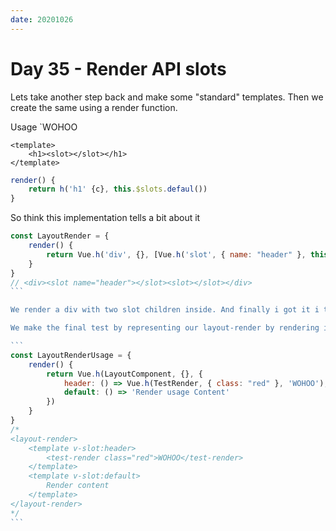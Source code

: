```yaml
---
date: 20201026
---
```


# Day 35 - Render API slots

Lets take another step back and make some "standard" templates. Then we create the same using a render function.

Usage `<test-component class="red">WOHOO</test-component>

```vue
<template>
    <h1><slot></slot></h1>
</template>
```

```js
render() {
    return h('h1' {c}, this.$slots.defaul())
}
```

So think this implementation tells a bit about it

````js
const LayoutRender = {
    render() {
        return Vue.h('div', {}, [Vue.h('slot', { name: "header" }, this.$slots.header()), Vue.h('slot', {}, this.$slots.default())])
    }
}
// <div><slot name="header"></slot><slot></slot></div>
```

We render a div with two slot children inside. And finally i got it i think :)

We make the final test by representing our layout-render by rendering it with LayoutComponent with targeting the slots.

```
const LayoutRenderUsage = {
    render() {
        return Vue.h(LayoutComponent, {}, {
            header: () => Vue.h(TestRender, { class: "red" }, 'WOHOO'),
            default: () => 'Render usage Content'
        })
    }
}
/*
<layout-render>
    <template v-slot:header>
        <test-render class="red">WOHOO</test-render>
    </template>
    <template v-slot:default>
        Render content
    </template>
</layout-render>
*/
```
